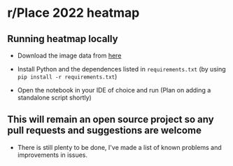 # r/Place 2022 heatmap

## Running heatmap locally

- Download the image data from [here](https://place.thatguyalex.com/)

- Install Python and the dependences listed in `requirements.txt` (by using `pip install -r requirements.txt`)

- Open the notebook in your IDE of choice and run (Plan on adding a standalone script shortly)


## This will remain an open source project so any pull requests and suggestions are welcome

- There is still plenty to be done, I've made a list of known problems and improvements in issues.  
